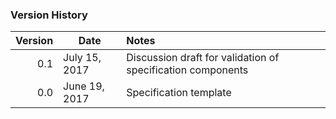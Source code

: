 ### Version History

| Version | Date | Notes |
|--------:|------|:------|
| 0.1 | July 15, 2017 | Discussion draft for validation of specification components |
| 0.0 | June 19, 2017 | Specification template |

